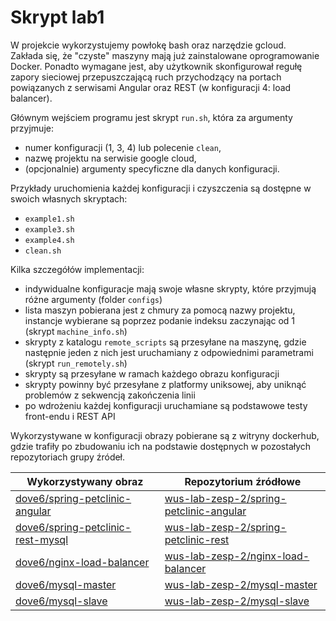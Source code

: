 # Skrypt lab1

W projekcie wykorzystujemy powłokę bash oraz narzędzie gcloud.  
Zakłada się, że "czyste" maszyny mają już zainstalowane oprogramowanie Docker. Ponadto wymagane jest, aby użytkownik skonfigurował regułę zapory sieciowej przepuszczającą ruch przychodzący na portach powiązanych z serwisami Angular oraz REST (w konfiguracji 4: load balancer).

Głównym wejściem programu jest skrypt `run.sh`, która za argumenty przyjmuje:
- numer konfiguracji (1, 3, 4) lub polecenie `clean`,
- nazwę projektu na serwisie google cloud,
- (opcjonalnie) argumenty specyficzne dla danych konfiguracji.

Przykłady uruchomienia każdej konfiguracji i czyszczenia są dostępne w swoich własnych skryptach:
- `example1.sh`
- `example3.sh`
- `example4.sh`
- `clean.sh`

Kilka szczegółów implementacji:
- indywidualne konfiguracje mają swoje własne skrypty, które przyjmują różne argumenty (folder `configs`)
- lista maszyn pobierana jest z chmury za pomocą nazwy projektu, instancje wybierane są poprzez podanie indeksu zaczynając od 1 (skrypt `machine_info.sh`)
- skrypty z katalogu `remote_scripts` są przesyłane na maszynę, gdzie następnie jeden z nich jest uruchamiany z odpowiednimi parametrami (skrypt `run_remotely.sh`)
- skrypty są przesyłane w ramach każdego obrazu konfiguracji
- skrypty powinny być przesyłane z platformy uniksowej, aby uniknąć problemów z sekwencją zakończenia linii
- po wdrożeniu każdej konfiguracji uruchamiane są podstawowe testy front-endu i REST API

Wykorzystywane w konfiguracji obrazy pobierane są z witryny dockerhub, gdzie trafiły po zbudowaniu ich na podstawie dostępnych w pozostałych repozytoriach grupy źródeł.

| Wykorzystywany obraz | Repozytorium źródłowe |
| ------ | ------ |
| [dove6/spring-petclinic-angular](https://hub.docker.com/r/dove6/spring-petclinic-angular)       | [wus-lab-zesp-2/spring-petclinic-angular](https://gitlab-stud.elka.pw.edu.pl/wus-lab-zesp-2/spring-petclinic-angular) |
| [dove6/spring-petclinic-rest-mysql](https://hub.docker.com/r/dove6/spring-petclinic-rest-mysql) | [wus-lab-zesp-2/spring-petclinic-rest](https://gitlab-stud.elka.pw.edu.pl/wus-lab-zesp-2/spring-petclinic-rest) |
| [dove6/nginx-load-balancer](https://hub.docker.com/r/dove6/nginx-load-balancer)                 | [wus-lab-zesp-2/nginx-load-balancer](https://gitlab-stud.elka.pw.edu.pl/wus-lab-zesp-2/nginx-load-balancer) |
| [dove6/mysql-master](https://hub.docker.com/r/dove6/mysql-master)                               | [wus-lab-zesp-2/mysql-master](https://gitlab-stud.elka.pw.edu.pl/wus-lab-zesp-2/mysql-master) |
| [dove6/mysql-slave](https://hub.docker.com/r/dove6/mysql-slave)                                 | [wus-lab-zesp-2/mysql-slave](https://gitlab-stud.elka.pw.edu.pl/wus-lab-zesp-2/mysql-slave) |
